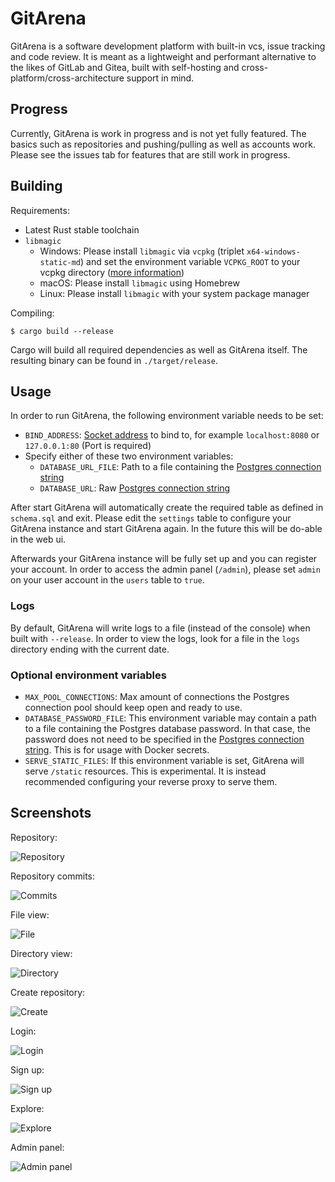 # GitArena

GitArena is a software development platform with built-in vcs, issue tracking and code review.
It is meant as a lightweight and performant alternative to the likes of 
GitLab and Gitea, built with self-hosting and cross-platform/cross-architecture
support in mind.

## Progress

Currently, GitArena is work in progress and is not yet fully featured.
The basics such as repositories and pushing/pulling as well as accounts
work. Please see the issues tab for features that are still work in progress.

## Building

Requirements:

* Latest Rust stable toolchain
* `libmagic`
  * Windows: Please install `libmagic` via `vcpkg` (triplet `x64-windows-static-md`) and set the environment variable `VCPKG_ROOT` to your vcpkg directory ([more information](https://github.com/robo9k/rust-magic-sys#building))
  * macOS: Please install `libmagic` using Homebrew
  * Linux: Please install `libmagic` with your system package manager

Compiling:

```
$ cargo build --release
```

Cargo will build all required dependencies as well as GitArena itself.
The resulting binary can be found in `./target/release`.

## Usage

In order to run GitArena, the following environment variable needs to be set:

* `BIND_ADDRESS`: [Socket address](https://doc.rust-lang.org/nightly/std/net/trait.ToSocketAddrs.html) to bind to, for example `localhost:8080` or `127.0.0.1:80` (Port is required)
* Specify either of these two environment variables:
    * `DATABASE_URL_FILE`: Path to a file containing the [Postgres connection string][postgres]
    * `DATABASE_URL`: Raw [Postgres connection string][postgres]

After start GitArena will automatically create the required table as defined
in `schema.sql` and exit. Please edit the `settings` table to configure your
GitArena instance and start GitArena again. In the future this will be do-able in the web ui.

Afterwards your GitArena instance will be fully set up and you can register
your account. In order to access the admin panel (`/admin`), please set
`admin` on your user account in the `users` table to `true`.

### Logs

By default, GitArena will write logs to a file (instead of the console) when built with `--release`. In order
to view the logs, look for a file in the `logs` directory ending with the current date.

### Optional environment variables

* `MAX_POOL_CONNECTIONS`: Max amount of connections the Postgres connection pool should keep open and ready to use.
* `DATABASE_PASSWORD_FILE`: This environment variable may contain a path to a file containing the Postgres database password. In that case, the password does not need to be specified in the [Postgres connection string][postgres]. This is for usage with Docker secrets.
* `SERVE_STATIC_FILES`: If this environment variable is set, GitArena will serve `/static` resources. This is experimental. It is instead recommended configuring your reverse proxy to serve them.

## Screenshots

Repository:

![Repository](https://i.cutegirl.tech/vka53i6m9wnv.png)

Repository commits:

![Commits](https://i.cutegirl.tech/ed3qdisinquh.png)

File view:

![File](https://i.cutegirl.tech/cjqzyh1lre07.png)

Directory view:

![Directory](https://i.cutegirl.tech/kxgv64zjneoz.png)

Create repository:

![Create](https://i.cutegirl.tech/2xfz586doi0q.png)

Login:

![Login](https://i.cutegirl.tech/8biqtc0a7fhi.png)

Sign up:

![Sign up](https://i.cutegirl.tech/xiuba03gdmkv.png)

Explore:

![Explore](https://i.cutegirl.tech/c6uba7e0os35.png)

Admin panel:

![Admin panel](https://i.cutegirl.tech/b5g9vx54fnae.png)

[postgres]: https://www.postgresql.org/docs/12/libpq-connect.html#id-1.7.3.8.3.6

